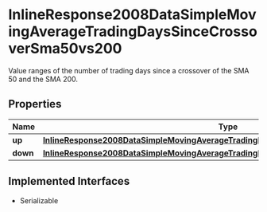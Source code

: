 

# InlineResponse2008DataSimpleMovingAverageTradingDaysSinceCrossoverSma50vs200

Value ranges of the number of trading days since a crossover of the SMA 50 and the SMA 200.

## Properties

Name | Type | Description | Notes
------------ | ------------- | ------------- | -------------
**up** | [**InlineResponse2008DataSimpleMovingAverageTradingDaysSinceCrossoverSma50vs200Up**](InlineResponse2008DataSimpleMovingAverageTradingDaysSinceCrossoverSma50vs200Up.md) |  |  [optional]
**down** | [**InlineResponse2008DataSimpleMovingAverageTradingDaysSinceCrossoverSma50vs200Down**](InlineResponse2008DataSimpleMovingAverageTradingDaysSinceCrossoverSma50vs200Down.md) |  |  [optional]


## Implemented Interfaces

* Serializable


